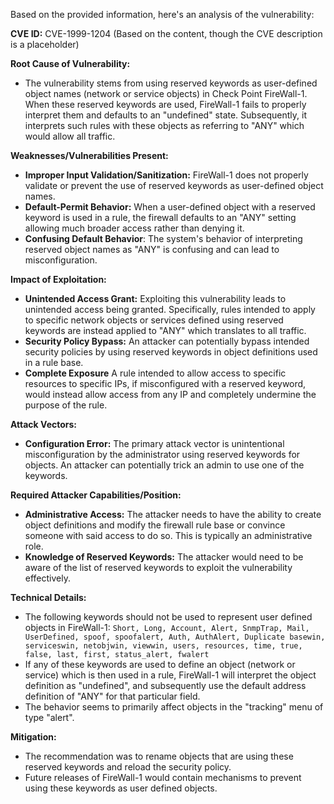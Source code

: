 Based on the provided information, here's an analysis of the vulnerability:

**CVE ID:** CVE-1999-1204 (Based on the content, though the CVE description is a placeholder)

**Root Cause of Vulnerability:**
- The vulnerability stems from using reserved keywords as user-defined object names (network or service objects) in Check Point FireWall-1. When these reserved keywords are used, FireWall-1 fails to properly interpret them and defaults to an "undefined" state. Subsequently, it interprets such rules with these objects as referring to "ANY" which would allow all traffic.

**Weaknesses/Vulnerabilities Present:**
- **Improper Input Validation/Sanitization:** FireWall-1 does not properly validate or prevent the use of reserved keywords as user-defined object names.
- **Default-Permit Behavior:**  When a user-defined object with a reserved keyword is used in a rule, the firewall defaults to an "ANY" setting allowing much broader access rather than denying it.
- **Confusing Default Behavior**: The system's behavior of interpreting reserved object names as "ANY" is confusing and can lead to misconfiguration.

**Impact of Exploitation:**
- **Unintended Access Grant:** Exploiting this vulnerability leads to unintended access being granted. Specifically, rules intended to apply to specific network objects or services defined using reserved keywords are instead applied to "ANY" which translates to all traffic.
- **Security Policy Bypass:** An attacker can potentially bypass intended security policies by using reserved keywords in object definitions used in a rule base.
- **Complete Exposure** A rule intended to allow access to specific resources to specific IPs, if misconfigured with a reserved keyword, would instead allow access from any IP and completely undermine the purpose of the rule.

**Attack Vectors:**
- **Configuration Error:** The primary attack vector is unintentional misconfiguration by the administrator using reserved keywords for objects. An attacker can potentially trick an admin to use one of the keywords.

**Required Attacker Capabilities/Position:**
- **Administrative Access:** The attacker needs to have the ability to create object definitions and modify the firewall rule base or convince someone with said access to do so.  This is typically an administrative role.
- **Knowledge of Reserved Keywords:** The attacker would need to be aware of the list of reserved keywords to exploit the vulnerability effectively.

**Technical Details:**
- The following keywords should not be used to represent user defined objects in FireWall-1:  `Short, Long, Account, Alert, SnmpTrap, Mail, UserDefined, spoof, spoofalert, Auth, AuthAlert, Duplicate basewin, serviceswin, netobjwin, viewwin, users, resources, time, true, false, last, first, status_alert, fwalert`
- If any of these keywords are used to define an object (network or service) which is then used in a rule, FireWall-1 will interpret the object definition as "undefined", and subsequently use the default address definition of "ANY" for that particular field.
- The behavior seems to primarily affect objects in the "tracking" menu of type "alert".

**Mitigation:**
- The recommendation was to rename objects that are using these reserved keywords and reload the security policy.
- Future releases of FireWall-1 would contain mechanisms to prevent using these keywords as user defined objects.